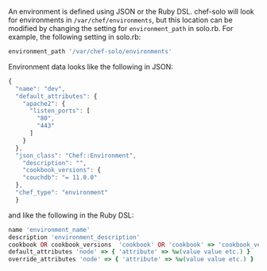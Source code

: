 An environment is defined using JSON or the Ruby DSL. chef-solo will
look for environments in `/var/chef/environments`, but this location can
be modified by changing the setting for `environment_path` in solo.rb.
For example, the following setting in solo.rb:

``` ruby
environment_path '/var/chef-solo/environments'
```

Environment data looks like the following in JSON:

``` javascript
{
  "name": "dev",
  "default_attributes": {
    "apache2": {
      "listen_ports": [
        "80",
        "443"
      ]
    }
  },
  "json_class": "Chef::Environment",
    "description": "",
    "cookbook_versions": {
    "couchdb": "= 11.0.0"
  },
  "chef_type": "environment"
  }
```

and like the following in the Ruby DSL:

``` ruby
name 'environment_name'
description 'environment_description'
cookbook OR cookbook_versions  'cookbook' OR 'cookbook' => 'cookbook_version'
default_attributes 'node' => { 'attribute' => %w(value value etc.) }
override_attributes 'node' => { 'attribute' => %w(value value etc.) }
```